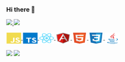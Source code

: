 ### Hi there 👋
<div>
  <a href="https://github.com/KaueSilvaPhilips">
  <img height="180em" src="https://github-readme-stats.vercel.app/api?username=KaueSilvaPhilips&show_icons=true&theme=dark&include_all_commits=true&count_private=true"/>
  <img height="180em" src="https://github-readme-stats.vercel.app/api/top-langs/?username=KaueSilvaPhilips&layout=compact&langs_count=7&theme=dark"/>
</div>

<div style="display: inline_block"><br>
  <img align="center" alt="Kaue-Js" height="30" width="40" src="https://raw.githubusercontent.com/devicons/devicon/master/icons/javascript/javascript-plain.svg">
  <img align="center" alt="Kaue-Ts" height="30" width="40" src="https://raw.githubusercontent.com/devicons/devicon/master/icons/typescript/typescript-plain.svg">
  <img align="center" alt="Kaue-React" height="30" width="40" src="https://raw.githubusercontent.com/devicons/devicon/master/icons/react/react-original.svg">
  <img align="center" alt="Kaue-Angular" height="30" width="40" src="https://raw.githubusercontent.com/devicons/devicon/master/icons/angularjs/angularjs-original.svg">
  <img align="center" alt="Kaue-HTML" height="30" width="40" src="https://raw.githubusercontent.com/devicons/devicon/master/icons/html5/html5-original.svg">
  <img align="center" alt="Kaue-CSS" height="30" width="40" src="https://raw.githubusercontent.com/devicons/devicon/master/icons/css3/css3-original.svg">
  <img align="center" alt="Kaue-Java" height="30" width="40" src="https://raw.githubusercontent.com/devicons/devicon/master/icons/java/java-original.svg">
</div>
<br>
<div> 
  <a href = "mailto:kaue.silva@philips.com"><img src="https://img.shields.io/badge/-Email-%23333?style=plastic&logo=gmail&logoColor=white" target="_blank"></a>
  <a href="https://www.linkedin.com/in/kaue-p-da-silva-88881480" target="_blank"><img src="https://img.shields.io/badge/-LinkedIn-%230077B5?style=plastic&logo=linkedin&logoColor=white" target="_blank"></a>
  
 
</div>

